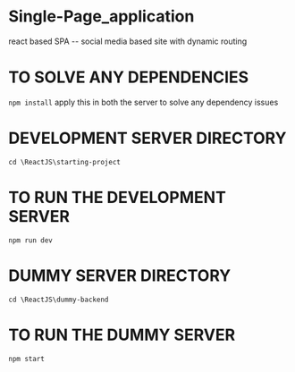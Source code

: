 # Single-Page_application
react based SPA -- social media based site with dynamic routing

# TO SOLVE ANY DEPENDENCIES
`npm install`  apply this in both the server to solve any dependency issues

# DEVELOPMENT SERVER DIRECTORY
`cd \ReactJS\starting-project`

# TO RUN THE DEVELOPMENT SERVER
`npm run dev` 

# DUMMY SERVER DIRECTORY
`cd \ReactJS\dummy-backend`

# TO RUN THE DUMMY SERVER 
`npm start`
